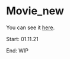 # Movie_new

You can see it [here](https://askashin.github.io/movie_new/).

Start: 01.11.21

End: WIP
